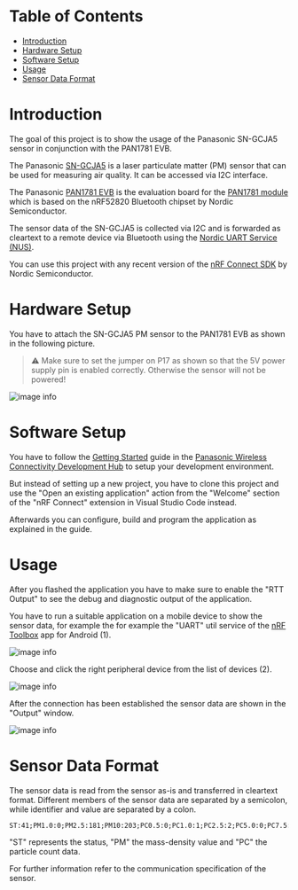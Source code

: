 # Table of Contents <!-- omit in toc -->

- [Introduction](#introduction)
- [Hardware Setup](#hardware-setup)
- [Software Setup](#software-setup)
- [Usage](#usage)
- [Sensor Data Format](#sensor-data-format)

# Introduction

The goal of this project is to show the usage of the Panasonic SN-GCJA5 sensor in conjunction with the PAN1781 EVB.

The Panasonic [SN-GCJA5](https://na.industrial.panasonic.com/products/sensors/air-quality-gas-flow-sensors/lineup/laser-type-pm-sensor/series/123557/model/123559) is a laser particulate matter (PM) sensor that can be used for measuring air quality. It can be accessed via I2C interface. 

The Panasonic [PAN1781 EVB](https://pideu.panasonic.de/development-hub/pan1781/evaluation_board/user_guide/) is the evaluation board for the [PAN1781 module](https://industry.panasonic.eu/products/devices/wireless-connectivity/bluetooth-low-energy-modules/pan1781-nrf52820) which is based on the nRF52820 Bluetooth chipset by Nordic Semiconductor.

The sensor data of the SN-GCJA5 is collected via I2C and is forwarded as cleartext to a remote device via Bluetooth using the [Nordic UART Service (NUS)](https://docs.nordicsemi.com/bundle/ncs-latest/page/nrf/libraries/bluetooth_services/services/nus.html).

You can use this project with any recent version of the [nRF Connect SDK](https://docs.nordicsemi.com/bundle/ncs-latest/page/nrf/index.html) by Nordic Semiconductor.

# Hardware Setup

You have to attach the SN-GCJA5 PM sensor to the PAN1781 EVB as shown in the following picture.

> ⚠️ Make sure to set the jumper on P17 as shown so that the 5V power supply pin is enabled correctly. Otherwise the sensor will not be powered!

![image info](./images/hardware_setup.png)

# Software Setup

You have to follow the [Getting Started](https://pideu.panasonic.de/development-hub/pan1781/software/getting_started/) guide in the [Panasonic Wireless Connectivity Development Hub](https://pideu.panasonic.de/development-hub/) to setup your development environment.

But instead of setting up a new project, you have to clone this project and use the "Open an existing application" action from the "Welcome" section of the "nRF Connect" extension in Visual Studio Code instead.

Afterwards you can configure, build and program the application as explained in the guide.

# Usage

After you flashed the application you have to make sure to enable the "RTT Output" to see the debug and diagnostic output of the application.

You have to run a suitable application on a mobile device to show the sensor data, for example the for example the "UART" util service of the [nRF Toolbox](https://play.google.com/store/apps/details?id=no.nordicsemi.android.nrftoolbox&hl=de) app for Android (1).

![image info](./images/usage_1.png)

Choose and click the right peripheral device from the list of devices (2).

![image info](./images/usage_2.png)

After the connection has been established the sensor data are shown in the "Output" window.

![image info](./images/usage_3.png)

# Sensor Data Format

The sensor data is read from the sensor as-is and transferred in cleartext format. Different members of the sensor data are separated by a semicolon, while identifier and value are separated by a colon.

```
ST:41;PM1.0:0;PM2.5:181;PM10:203;PC0.5:0;PC1.0:1;PC2.5:2;PC5.0:0;PC7.5:0;P10.0:0
```

"ST" represents the status, "PM" the mass-density value and "PC" the particle count data.

For further information refer to the communication specification of the sensor.
